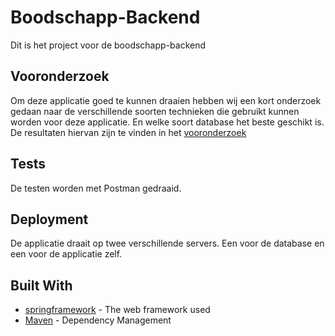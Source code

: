 # Boodschapp-Backend

Dit is het project voor de boodschapp-backend

## Vooronderzoek

Om deze applicatie goed te kunnen draaien  hebben wij een kort onderzoek gedaan naar
de verschillende soorten technieken die gebruikt kunnen worden voor deze applicatie.
En welke soort database het beste geschikt is. De resultaten hiervan zijn te vinden in het 
[vooronderzoek](vooronderzoek.md)

## Tests

De testen worden met Postman gedraaid.

## Deployment

De applicatie draait op twee verschillende servers. Een voor de database en een voor de applicatie zelf.
 

## Built With

* [springframework](https://spring.io/) - The web framework used
* [Maven](https://maven.apache.org/) - Dependency Management

